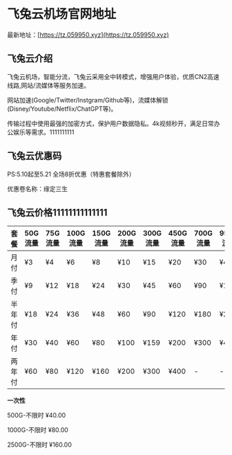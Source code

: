 # 飞兔云机场官网地址

最新地址：[https://tz.059950.xyz](https://tz.059950.xyz)

## 飞兔云介绍

飞兔云机场，智能分流，飞兔云采用全中转模式，增强用户体验，优质CN2高速线路,网站/流媒体等服务加速。

网站加速(Google/Twitter/Instgram/Github等)，流媒体解锁(Disney/Youtube/Netflix/ChatGPT等)。

传输过程中使用最强的加密方式，保护用户数据隐私。4k视频秒开，满足日常办公娱乐等需求。1111111111

## 飞兔云优惠码

PS:5.10起至5.21 全场8折优惠（特惠套餐除外）

优惠卷名称：缘定三生

## 飞兔云价格11111111111111

|套餐|50G流量|75G流量|100G流量|150G流量|200G流量|300G流量|450G流量|700G流量|950G流量|
|----|----|----|----|----|----|----|----|----|----|
|月付|¥3|¥4|¥6|¥8|¥10|¥15|¥20|¥30|¥40|
|季付|¥9|¥12|¥18|¥24|¥30|¥45|¥60|¥90|¥120|
|半年付|¥18|¥24|¥36|¥48|¥60|¥90|¥120|¥180|¥240|
|年付|¥30|¥40|¥60|¥80|¥100|¥159|¥200|¥300|¥400|
|两年付|¥60|¥80|¥120|¥160|¥200|¥300|¥400|-|-|

**一次性**

500G-不限时 ¥40.00

1000G-不限时 ¥80.00

2500G-不限时 ¥160.00




